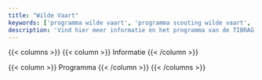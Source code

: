 ```yaml
---
title: "Wilde Vaart"
keywords: ['programma wilde vaart', 'programma scouting wilde vaart', 'programma tibrag wilde vaart']
description: 'Vind hier meer informatie en het programma van de TIBRAG wilde vaart.'
---
```


{{< columns >}}
{{< column >}}
Informatie
{{< /column >}}

{{< column >}}
Programma
{{< /column >}}
{{< /columns >}}
